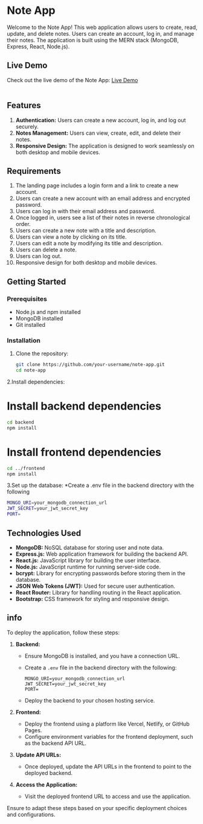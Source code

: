 # Note App

Welcome to the Note App! This web application allows users to create, read, update, and delete notes. Users can create an account, log in, and manage their notes. The application is built using the MERN stack (MongoDB, Express, React, Node.js).
## Live Demo

Check out the live demo of the Note App: [Live Demo](https://notes-app-frontend-main.vercel.app/)
<br>
<br>
## Features

1. **Authentication:** Users can create a new account, log in, and log out securely.
2. **Notes Management:** Users can view, create, edit, and delete their notes.
3. **Responsive Design:** The application is designed to work seamlessly on both desktop and mobile devices.

## Requirements

1. The landing page includes a login form and a link to create a new account.
2. Users can create a new account with an email address and encrypted password.
3. Users can log in with their email address and password.
4. Once logged in, users see a list of their notes in reverse chronological order.
5. Users can create a new note with a title and description.
6. Users can view a note by clicking on its title.
7. Users can edit a note by modifying its title and description.
8. Users can delete a note.
9. Users can log out.
10. Responsive design for both desktop and mobile devices.

## Getting Started

### Prerequisites

- Node.js and npm installed
- MongoDB installed
- Git installed

### Installation

1. Clone the repository:

   ```bash
   git clone https://github.com/your-username/note-app.git
   cd note-app

2.Install dependencies:
# Install backend dependencies
```bash
cd backend
npm install
```
# Install frontend dependencies
```bash
cd ../frontend
npm install
```
3.Set up the database:
*Create a .env file in the backend directory with the following
```bash
MONGO_URI=your_mongodb_connection_url
JWT_SECRET=your_jwt_secret_key
PORT=
```




  ## Technologies Used

- **MongoDB:** NoSQL database for storing user and note data.
- **Express.js:** Web application framework for building the backend API.
- **React.js:** JavaScript library for building the user interface.
- **Node.js:** JavaScript runtime for running server-side code.
- **bcrypt:** Library for encrypting passwords before storing them in the database.
- **JSON Web Tokens (JWT):** Used for secure user authentication.
- **React Router:** Library for handling routing in the React application.
- **Bootstrap:** CSS framework for styling and responsive design.

## info

To deploy the application, follow these steps:

1. **Backend:**
   - Ensure MongoDB is installed, and you have a connection URL.
   - Create a `.env` file in the backend directory with the following:

     ```env
     MONGO_URI=your_mongodb_connection_url
     JWT_SECRET=your_jwt_secret_key
     PORT=
     ```

   - Deploy the backend to your chosen hosting service.

2. **Frontend:**
   - Deploy the frontend using a platform like Vercel, Netlify, or GitHub Pages.
   - Configure environment variables for the frontend deployment, such as the backend API URL.

3. **Update API URLs:**
   - Once deployed, update the API URLs in the frontend to point to the deployed backend.

4. **Access the Application:**
   - Visit the deployed frontend URL to access and use the application.

Ensure to adapt these steps based on your specific deployment choices and configurations.


